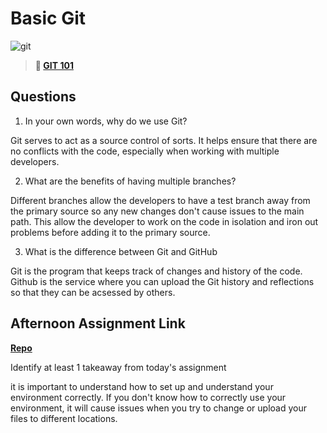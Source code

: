 # Basic Git

![git](https://git-scm.com/images/branching-illustration@2x.png)

> **📖 [GIT 101](https://codeworksacademy.com/fs-student-guide/resources/wk1/01-GIT)**

## Questions

1. In your own words, why do we use Git?

Git serves to act as a source control of sorts. It helps ensure that there are no conflicts with the code, especially when working with multiple developers.

2. What are the benefits of having multiple branches?

Different branches allow the developers to have a test branch away from the primary source so any new changes don't cause issues to the main path. This allow the developer to work on the code in isolation and iron out problems before adding it to the primary source.

3. What is the difference between Git and GitHub

Git is the program that keeps track of changes and history of the code. Github is the service where you can upload the Git history and reflections so that they can be acsessed by others.

## Afternoon Assignment Link

**[Repo](https://github.com/JackFox77/fs-journal/blob/main/reflections/week01/01.md)**

Identify at least 1 takeaway from today's assignment

it is important to understand how to set up and understand your environment correctly. If you don't know how to correctly use your environment, it will cause issues when you try to change or upload your files to different locations.
